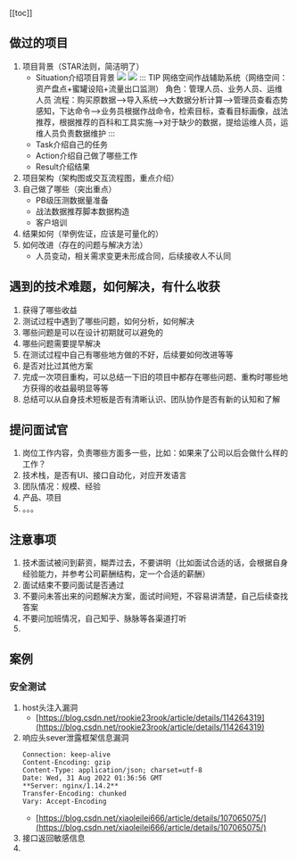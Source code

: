 [[toc]]

## 做过的项目
1. 项目背景（STAR法则，简洁明了）
	- Situation介绍项目背景
	![](~@img/bd520.png)
	![](~@img/1663322656301.jpg)
	::: TIP
	网络空间作战辅助系统（网络空间：资产盘点+蜜罐设陷+流量出口监测）
	角色：管理人员、业务人员、运维人员
	流程：购买原数据-->导入系统-->大数据分析计算-->管理员查看态势感知，下达命令-->业务员根据作战命令，检索目标，查看目标画像，战法推荐，根据推荐的百科和工具实施-->对于缺少的数据，提给运维人员，运维人员负责数据维护
	:::
	- Task介绍自己的任务
	- Action介绍自己做了哪些工作
	- Result介绍结果
2. 项目架构（架构图或交互流程图，重点介绍）
3. 自己做了哪些（突出重点）
	- PB级压测数据量准备
	- 战法数据推荐脚本数据构造
	- 客户培训
4. 结果如何（举例佐证，应该是可量化的）
5. 如何改进（存在的问题与解决方法）
	- 人员变动，相关需求变更未形成合同，后续接收人不认同
## 遇到的技术难题，如何解决，有什么收获
1. 获得了哪些收益
2. 测试过程中遇到了哪些问题，如何分析，如何解决
3. 哪些问题是可以在设计初期就可以避免的
4. 哪些问题需要提早解决
5. 在测试过程中自己有哪些地方做的不好，后续要如何改进等等
6. 是否对比过其他方案
7. 完成一次项目重构，可以总结一下旧的项目中都存在哪些问题、重构时哪些地方获得的收益最明显等等
8. 总结可以从自身技术短板是否有清晰认识、团队协作是否有新的认知和了解
## 提问面试官
1. 岗位工作内容，负责哪些方面多一些，比如：如果来了公司以后会做什么样的工作？
2. 技术栈，是否有UI、接口自动化，对应开发语言
3. 团队情况：规模、经验
4. 产品、项目
5. 。。。
## 注意事项
1. 技术面试被问到薪资，糊弄过去，不要讲明（比如面试合适的话，会根据自身经验能力，并参考公司薪酬结构，定一个合适的薪酬）
2. 面试结束不要问面试是否通过
3. 不要问未答出来的问题解决方案，面试时间短，不容易讲清楚，自己后续查找答案
4. 不要问加班情况，自己知乎、脉脉等各渠道打听
5. 
## 案例
### 安全测试
1. host头注入漏洞
	- [https://blog.csdn.net/rookie23rook/article/details/114264319](https://blog.csdn.net/rookie23rook/article/details/114264319)
2. 响应头sever泄露框架信息漏洞
	```
	Connection: keep-alive
	Content-Encoding: gzip
	Content-Type: application/json; charset=utf-8
	Date: Wed, 31 Aug 2022 01:36:56 GMT
	**Server: nginx/1.14.2**
	Transfer-Encoding: chunked
	Vary: Accept-Encoding
	```
	- [https://blog.csdn.net/xiaoleilei666/article/details/107065075/](https://blog.csdn.net/xiaoleilei666/article/details/107065075/)
3. 接口返回敏感信息
4. 
### 